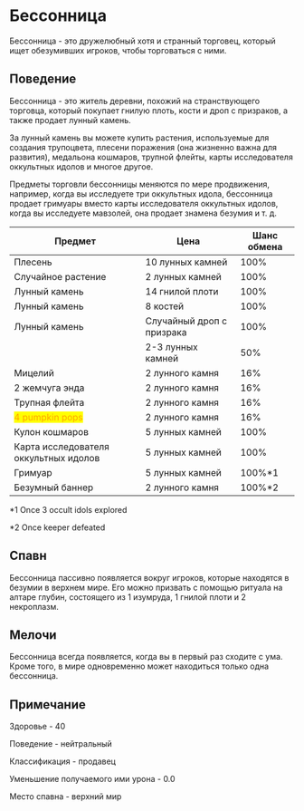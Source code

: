 # Бессонница

Бессонница - это дружелюбный хотя и странный торговец, который ищет обезумивших игроков, чтобы торговаться с ними.

## Поведение

Бессонница - это житель деревни, похожий на странствующего торговца, который покупает гнилую плоть, кости и дроп с призраков, а также продает лунный камень.

За лунный камень вы можете купить растения, используемые для создания трупоцвета, плесени поражения (она жизненно важна для развития), медальона кошмаров, трупной флейты, карты исследователя оккультных идолов и многое другое.

Предметы торговли бессонницы меняются по мере продвижения, например, когда вы исследуете три оккультных идола, бессонница продает гримуары вместо карты исследователя оккультных идолов, когда вы исследуете мавзолей, она продает знамена безумия и т. д.



| Предмет                                           | Цена                      | Шанс обмена |
| ------------------------------------------------- | ------------------------- | ----------- |
| Плесень                                           | 10 лунных камней          | 100%        |
| Случайное растение                                | 2 лунных камней           | 100%        |
| Лунный камень                                     | 14 гнилой плоти           | 100%        |
| Лунный камень                                     | 8 костей                  | 100%        |
| Лунный камень                                     | Случайный дроп с призрака | 100%        |
|                                                   | 2-3 лунных камней         | 50%         |
| Мицелий                                           | 2 лунного камня           | 16%         |
| 2 жемчуга энда                                    | 2 лунного камня           | 16%         |
| Трупная флейта                                    | 2 лунного камня           | 16%         |
| <mark style="color:orange;">4 pumpkin pops</mark> | 2 лунного камня           | 16%         |
| Кулон кошмаров                                    | 5 лунных камней           | 100%        |
| Карта исследователя оккультных идолов             | 5 лунных камней           | 100%        |
| Гримуар                                           | 5 лунных камней           | 100%\*1     |
| Безумный баннер                                   | 2 лунного камня           | 100%\*2     |

\*1 Once 3 occult idols explored

\*2 Once keeper defeated

## Спавн

Бессонница пассивно появляется вокруг игроков, которые находятся в безумии в верхнем мире. Его можно призвать с помощью ритуала на алтаре глубин, состоящего из 1 изумруда, 1 гнилой плоти и 2 некроплазм.

## Мелочи

Бессонница всегда появляется, когда вы в первый раз сходите с ума. Кроме того, в мире одновременно может находиться только одна бессонница.

## Примечание&#x20;

Здоровье - 40

Поведение - нейтральный

Классификация - продавец

Уменьшение получаемого ими урона - 0.0

Место спавна - верхний мир
